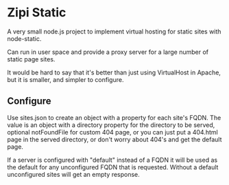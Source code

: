 # Zipi Static
A very small node.js project to implement virtual hosting for static sites with node-static.

Can run in user space and provide a proxy server for a large number of static page sites.

It would be hard to say that it's better than just using VirtualHost in Apache, but it is smaller, and simpler to configure.

## Configure
Use sites.json to create an object with a property for each site's FQDN.
The value is an object with a directory property for the directory to be served, optional notFoundFile for custom 404 page,
or you can just put a 404.html page in the served directory, or don't worry about 404's and get the default page.

If a server is configured with "default" instead of a FQDN it will be used as the default for any unconfigured FQDN that is requested.
Without a default unconfigured sites will get an empty response.


